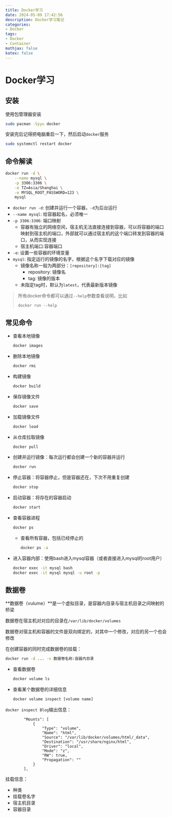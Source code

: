 ```yaml
---
title: Docker学习
date: 2024-05-09 17:42:56
description: Docker学习笔记
categories:
- Docker
tags:
- Docker
- Container
mathjax: false
katex: false
---
```


# Docker学习

## 安装

使用包管理器安装

```sh
sudo pacman -Syyu docker
```

安装完后记得把电脑重启一下，然后启动`docker`服务

```sh
sudo systemctl restart docker
```

## 命令解读

```sh
docker run -d \
    --name mysql \
    -p 3306:3306 \
    -e TZ=Asia/Shanghai \
    -e MYSQL_ROOT_PASSWORD=123 \
    mysql
```

- `docker run -d`: 创建并运行一个容器，`-d`为后台运行
- `--name mysql`: 给容器起名，必须唯一
- `-p 3306:3306`: 端口映射
    - 容器有独立的网络空间，宿主机无法直接连接到容器，可以将容器的端口映射到宿主机的端口，外部就可以通过宿主机的这个端口转发到容器的端口，从而实现连接
    - 宿主机端口:容器端口
- `-e`: 设置一些容器的环境变量
- `mysql`: 指定运行的镜像的名字，根据这个名字下载对应的镜像
    - 镜像名称一般为两部分：`[repository]:[tag]`
        - repository: 镜像名
        - tag: 镜像的版本
    - 未指定tag时，默认为`latest`，代表最新版本镜像

> 所有docker命令都可以通过`--help`参数查看说明，比如
> 
> `docker run --help`

## 常见命令

- 查看本地镜像
    ```sh
    docker images
    ```
- 删除本地镜像
    ```sh
    docker rmi
    ```
- 构建镜像
    ```sh
    docker build
    ```
- 保存镜像文件
    ```sh
    docker save
    ```
- 加载镜像文件
    ```sh
    docker load
    ```
- 从仓库拉取镜像
    ```sh
    docker pull
    ```
- 创建并运行镜像：每次运行都会创建一个新的容器并运行
    ```sh
    docker run
    ```
- 停止容器：将容器停止，但是容器还在，下次不用重复创建
    ```sh
    docker stop
    ```
- 启动容器：将存在的容器启动
    ```sh
    docker start
    ```
- 查看容器进程
    ```sh
    docker ps
    ```
    - 查看所有容器，包括已经停止的
        ```sh
        docker ps -a
        ```
- 进入容器内部：使用bash进入mysql容器（或者直接进入mysql的root用户）
    ```sh
    docker exec -it mysql bash
    docker exec -it mysql mysql -u root -p
    ```

## 数据卷

**数据卷（vulume）**是一个虚拟目录，是容器内目录与宿主机目录之间映射的桥梁

数据卷在宿主机对对应的目录在`/var/lib/docker/volumes`

数据卷对宿主机和容器的文件是双向绑定的，对其中一个修改，对应的另一个也会修改

在创建容器的同时完成数据卷的挂载：

```sh
docker run -d ... -v 数据卷名称:容器内目录
```

- 查看数据卷
    ```sh
    docker volume ls
    ```
- 查看某个数据卷的详细信息
    ```sh
    docker volume inspect [volume name]
    ```

`docker inspect Blog`输出信息：

```
        "Mounts": [
            {
                "Type": "volume",
                "Name": "html",
                "Source": "/var/lib/docker/volumes/html/_data",
                "Destination": "/usr/share/nginx/html",
                "Driver": "local",
                "Mode": "z",
                "RW": true,
                "Propagation": ""
            }
        ],
```

挂载信息：
- 种类
- 挂载卷名字
- 宿主机目录
- 容器目录
